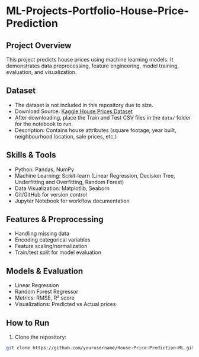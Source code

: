 # ML-Projects-Portfolio-House-Price-Prediction
## Project Overview
This project predicts house prices using machine learning models. It demonstrates data preprocessing, feature engineering, model training, evaluation, and visualization.

## Dataset
- The dataset is not included in this repository due to size.
- Download Source: [Kaggle House Prices Dataset](https://www.kaggle.com/c/house-prices-advanced-regression-techniques)
- After downloading, place the Train and Test CSV files in the `data/` folder for the notebook to run.
- Description: Contains house attributes (square footage, year built, neighbourhood location, sale prices, etc.)

## Skills & Tools
- Python: Pandas, NumPy
- Machine Learning: Scikit-learn (Linear Regression, Decision Tree, Underfitting and Overfitting, Random Forest)
- Data Visualization: Matplotlib, Seaborn
- Git/GitHub for version control
- Jupyter Notebook for workflow documentation

## Features & Preprocessing
- Handling missing data
- Encoding categorical variables
- Feature scaling/normalization
- Train/test split for model evaluation

## Models & Evaluation
- Linear Regression
- Random Forest Regressor
- Metrics: RMSE, R² score
- Visualizations: Predicted vs Actual prices

## How to Run
1. Clone the repository:  
```bash
git clone https://github.com/yourusername/House-Price-Prediction-ML.git
